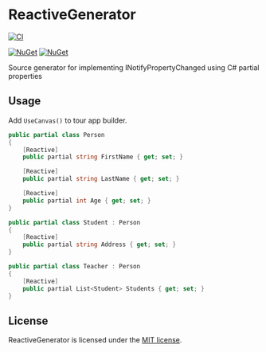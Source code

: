 # ReactiveGenerator

[![CI](https://github.com/wieslawsoltes/ReactiveGenerator/actions/workflows/build.yml/badge.svg)](https://github.com/wieslawsoltes/ReactiveGenerator/actions/workflows/build.yml)

[![NuGet](https://img.shields.io/nuget/v/ReactiveGeneratorsvg)](https://www.nuget.org/packages/ReactiveGenerator)
[![NuGet](https://img.shields.io/nuget/dt/ReactiveGenerator.svg)](https://www.nuget.org/packages/ReactiveGenerator)

Source generator for implementing INotifyPropertyChanged using C# partial properties

## Usage

Add `UseCanvas()` to tour app builder.

```C#
public partial class Person
{
    [Reactive]
    public partial string FirstName { get; set; }

    [Reactive]
    public partial string LastName { get; set; }

    [Reactive]
    public partial int Age { get; set; }
}

public partial class Student : Person
{
    [Reactive]
    public partial string Address { get; set; }
}

public partial class Teacher : Person
{
    [Reactive]
    public partial List<Student> Students { get; set; }
}

```

## License

ReactiveGenerator is licensed under the [MIT license](LICENSE.TXT).
